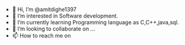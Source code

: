 - 👋 Hi, I’m @amitdighe1397
- 👀 I’m interested in Software development.
- 🌱 I’m currently learning Programming language as C,C++,java,sql.
- 💞️ I’m looking to collaborate on ...
- 📫 How to reach me on 

<!---
amitdighe1397/amitdighe1397 is a ✨ special ✨ repository because its `README.md` (this file) appears on your GitHub profile.
You can click the Preview link to take a look at your changes.
--->
